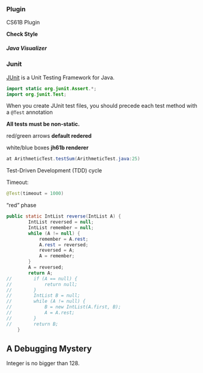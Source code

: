 ### Plugin

CS61B Plugin

**Check Style**

##### Java Visualizer



### Junit

[JUnit](http://junit.org/) is a Unit Testing Framework for Java.



```java
import static org.junit.Assert.*;
import org.junit.Test;
```

When you create JUnit test files, you should precede each test method with a `@Test` annotation

**All tests must be non-static.**

red/green arrows **default redered**

white/blue boxes **jh61b renderer**

```java
at ArithmeticTest.testSum(ArithmeticTest.java:25)
```

Test-Driven Development (TDD) cycle

Timeout:

```java
@Test(timeout = 1000)
```

“red” phase

```java
public static IntList reverse(IntList A) {
        IntList reversed = null;
        IntList remember = null;
        while (A != null) {
            remember = A.rest;
            A.rest = reversed;
            reversed = A;
            A = remember;
        }
        A = reversed;
        return A;
//        if (A == null) {
//            return null;
//        }
//        IntList B = null;
//        while (A != null) {
//            B = new IntList(A.first, B);
//            A = A.rest;
//        }
//        return B;
    }
```

## A Debugging Mystery

Integer is no bigger than 128.